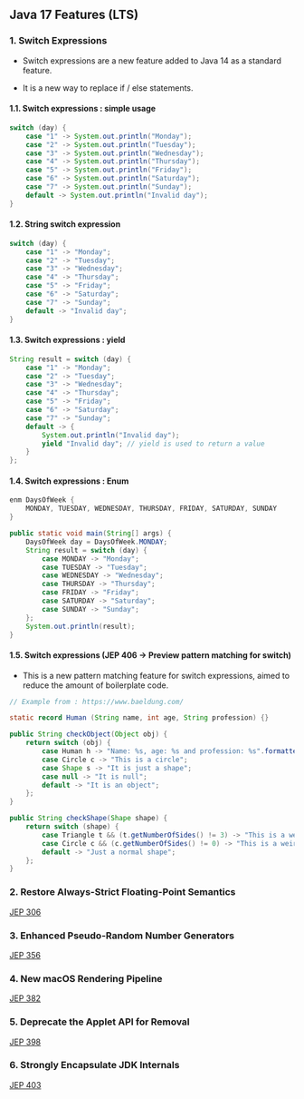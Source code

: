 ## Java 17 Features (LTS)

### 1. Switch Expressions

- Switch expressions are a new feature added to Java 14 as a standard feature.

- It is a new way to replace if / else statements.

#### 1.1. Switch expressions : simple usage

````java
switch (day) {
    case "1" -> System.out.println("Monday");
    case "2" -> System.out.println("Tuesday");
    case "3" -> System.out.println("Wednesday");
    case "4" -> System.out.println("Thursday");
    case "5" -> System.out.println("Friday");
    case "6" -> System.out.println("Saturday");
    case "7" -> System.out.println("Sunday");
    default -> System.out.println("Invalid day");
}
````

#### 1.2. String switch expression

````java
switch (day) {
    case "1" -> "Monday";
    case "2" -> "Tuesday";
    case "3" -> "Wednesday";
    case "4" -> "Thursday";
    case "5" -> "Friday";
    case "6" -> "Saturday";
    case "7" -> "Sunday";
    default -> "Invalid day";
}
````

#### 1.3. Switch expressions : yield

````java
String result = switch (day) {
    case "1" -> "Monday";
    case "2" -> "Tuesday";
    case "3" -> "Wednesday";
    case "4" -> "Thursday";
    case "5" -> "Friday";
    case "6" -> "Saturday";
    case "7" -> "Sunday";
    default -> {
        System.out.println("Invalid day");
        yield "Invalid day"; // yield is used to return a value 
    }
};
````

#### 1.4. Switch expressions : Enum

````java
enm DaysOfWeek {
    MONDAY, TUESDAY, WEDNESDAY, THURSDAY, FRIDAY, SATURDAY, SUNDAY
}

public static void main(String[] args) {
    DaysOfWeek day = DaysOfWeek.MONDAY; 
    String result = switch (day) {
        case MONDAY -> "Monday";
        case TUESDAY -> "Tuesday"; 
        case WEDNESDAY -> "Wednesday";
        case THURSDAY -> "Thursday";
        case FRIDAY -> "Friday";
        case SATURDAY -> "Saturday";
        case SUNDAY -> "Sunday";
    };
    System.out.println(result); 
}
````

#### 1.5. Switch expressions (JEP 406 -> Preview pattern matching for switch)

- This is a new pattern matching feature for switch expressions, aimed to reduce the amount of boilerplate code.

````java
// Example from : https://www.baeldung.com/ 

static record Human (String name, int age, String profession) {}

public String checkObject(Object obj) {
    return switch (obj) {
        case Human h -> "Name: %s, age: %s and profession: %s".formatted(h.name(), h.age(), h.profession());
        case Circle c -> "This is a circle";
        case Shape s -> "It is just a shape";
        case null -> "It is null";
        default -> "It is an object";
    };
}

public String checkShape(Shape shape) {
    return switch (shape) {
        case Triangle t && (t.getNumberOfSides() != 3) -> "This is a weird triangle";
        case Circle c && (c.getNumberOfSides() != 0) -> "This is a weird circle";
        default -> "Just a normal shape";
    };
}
````

### 2. Restore Always-Strict Floating-Point Semantics

[JEP 306](https://openjdk.org/jeps/306)

### 3. Enhanced Pseudo-Random Number Generators 

[JEP 356](https://openjdk.org/jeps/356)

### 4. New macOS Rendering Pipeline 

[JEP 382](https://openjdk.org/jeps/382)

### 5. Deprecate the Applet API for Removal

[JEP 398](https://openjdk.org/jeps/398)

### 6. Strongly Encapsulate JDK Internals

[JEP 403](https://openjdk.org/jeps/403)